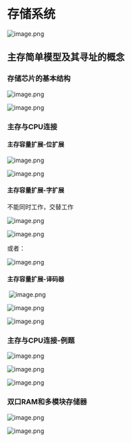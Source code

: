 # 存储系统

![image.png](http://ww1.sinaimg.cn/large/006Uqzbtly1gg75tro9zpj30h20cpn0s.jpg)



## 主存简单模型及其寻址的概念

### 存储芯片的基本结构

![image.png](http://ww1.sinaimg.cn/large/006Uqzbtly1gg75xhcxc5j31e80mhnjk.jpg)



![image.png](http://ww1.sinaimg.cn/large/006Uqzbtly1gg76bigmntj31ck0neh9y.jpg)

### 主存与CPU连接

#### 主存容量扩展-位扩展

![image.png](http://ww1.sinaimg.cn/large/006Uqzbtly1gg76hz6rouj314b0qlqdi.jpg)

![image.png](http://ww1.sinaimg.cn/large/006Uqzbtly1gg76hfcrygj31cg0mun6u.jpg)



#### 主存容量扩展-字扩展

不能同时工作，交替工作

![image.png](http://ww1.sinaimg.cn/large/006Uqzbtly1gg76lihrjuj31640mnti7.jpg)

![image.png](http://ww1.sinaimg.cn/large/006Uqzbtly1gg76muy36ej311e0mqthh.jpg)

或者：

![image.png](http://ww1.sinaimg.cn/large/006Uqzbtly1gg76re2arbj31db0pj7m6.jpg)

#### 主存容量扩展-译码器

​    ![image.png](http://ww1.sinaimg.cn/large/006Uqzbtly1gg76x15crvj314u0nfanv.jpg)





![image.png](http://ww1.sinaimg.cn/large/006Uqzbtly1gg7701qdy7j31e30nqaou.jpg)





![image.png](http://ww1.sinaimg.cn/large/006Uqzbtly1gg76zkigmqj31fr0o6k8f.jpg)

### 主存与CPU连接-例题

![image.png](http://ww1.sinaimg.cn/large/006Uqzbtly1gg776upxz7j317c09g7h1.jpg)



![image.png](http://ww1.sinaimg.cn/large/006Uqzbtly1gg79oy3o7fj31a90h74g6.jpg)

![image.png](http://ww1.sinaimg.cn/large/006Uqzbtly1gg79pcqvcuj315t0mf7et.jpg)







### 双口RAM和多模块存储器

![image.png](http://ww1.sinaimg.cn/large/006Uqzbtly1gg9krs3v3xj31420or48g.jpg)

![image.png](http://ww1.sinaimg.cn/large/006Uqzbtly1gg9l0uwhejj31640pn1cw.jpg)

